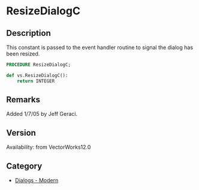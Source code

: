 # ResizeDialogC

## Description
This constant is passed to the event handler routine to signal the dialog has been resized.

```pascal
PROCEDURE ResizeDialogC;
```

```python
def vs.ResizeDialogC():
    return INTEGER
```

## Remarks
Added 1/7/05 by Jeff Geraci.

## Version
Availability: from VectorWorks12.0

## Category
* [Dialogs - Modern](../Categories/Dialogs%20-%20Modern.md)
